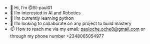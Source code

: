 - 👋 Hi, I’m @St-paul01
- 👀 I’m interested in AI and Robotics 
- 🌱 I’m currently learning python 
- 💞️ I’m looking to collaborate on any project to build mastery 
- 📫 How to reach me via my email: pauloche.oche8@gmail.com or through my phone number +2348065054977

<!---
St-paul01/St-paul01 is a ✨ special ✨ repository because its `README.md` (this file) appears on your GitHub profile.
You can click the Preview link to take a look at your changes.
--->
